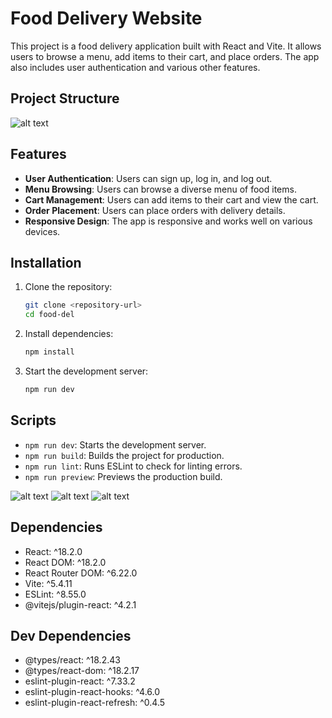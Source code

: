 # Food Delivery Website

This project is a food delivery application built with React and Vite. It allows users to browse a menu, add items to their cart, and place orders. The app also includes user authentication and various other features.

## Project Structure
![alt text](image.png)


## Features

- **User Authentication**: Users can sign up, log in, and log out.
- **Menu Browsing**: Users can browse a diverse menu of food items.
- **Cart Management**: Users can add items to their cart and view the cart.
- **Order Placement**: Users can place orders with delivery details.
- **Responsive Design**: The app is responsive and works well on various devices.

## Installation

1. Clone the repository:
    ```sh
    git clone <repository-url>
    cd food-del
    ```

2. Install dependencies:
    ```sh
    npm install
    ```

3. Start the development server:
    ```sh
    npm run dev
    ```

## Scripts

- `npm run dev`: Starts the development server.
- `npm run build`: Builds the project for production.
- `npm run lint`: Runs ESLint to check for linting errors.
- `npm run preview`: Previews the production build.

![alt text](<Screenshot 2025-01-22 205754.png>)
![alt text](<Screenshot 2025-01-22 205823.png>)
![alt text](<Screenshot 2025-01-22 205842-1.png>)

## Dependencies

- React: ^18.2.0
- React DOM: ^18.2.0
- React Router DOM: ^6.22.0
- Vite: ^5.4.11
- ESLint: ^8.55.0
- @vitejs/plugin-react: ^4.2.1

## Dev Dependencies

- @types/react: ^18.2.43
- @types/react-dom: ^18.2.17
- eslint-plugin-react: ^7.33.2
- eslint-plugin-react-hooks: ^4.6.0
- eslint-plugin-react-refresh: ^0.4.5
